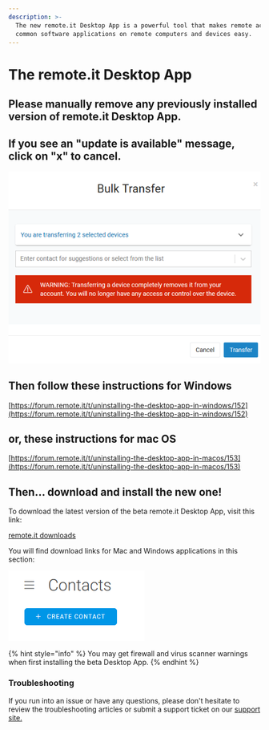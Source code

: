 ```yaml
---
description: >-
  The new remote.it Desktop App is a powerful tool that makes remote access to
  common software applications on remote computers and devices easy.
---
```


# The remote.it Desktop App

## Please manually remove any previously installed version of remote.it Desktop App.

## If you see an "update is available" message, click on "x" to cancel.  

![](../../.gitbook/assets/image%20%2811%29.png)

## Then follow these instructions for Windows

[https://forum.remote.it/t/uninstalling-the-desktop-app-in-windows/152](https://forum.remote.it/t/uninstalling-the-desktop-app-in-windows/152)

## or, these instructions for mac OS

[https://forum.remote.it/t/uninstalling-the-desktop-app-in-macos/153](https://forum.remote.it/t/uninstalling-the-desktop-app-in-macos/153)

## Then... download and install the new one!

To download the latest version of the beta remote.it Desktop App, visit this link:

[remote.it downloads](https://remote.it/downloads/)

You will find download links for Mac and Windows applications in this section:

![](../../.gitbook/assets/image%20%28456%29.png)

{% hint style="info" %}
You may get firewall and virus scanner warnings when first installing the beta Desktop App.
{% endhint %}

### Troubleshooting

If you run into an issue or have any questions, please don't hesitate to review the troubleshooting articles or submit a support ticket on our [support site.](https://remot3it.zendesk.com/hc/en-us)

